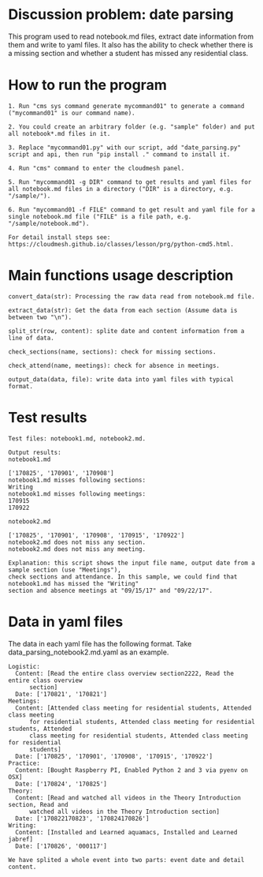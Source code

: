 # Discussion problem: date parsing

This program used to read notebook.md files, extract date information from them and write to yaml files.
It also has the ability to check whether there is a missing section and whether a student has missed any 
residential class.

# How to run the program

```
1. Run "cms sys command generate mycommand01" to generate a command ("mycommand01" is our command name).

2. You could create an arbitrary folder (e.g. "sample" folder) and put all notebook*.md files in it.

3. Replace "mycommand01.py" with our script, add "date_parsing.py" script and api, then run "pip install ." command to install it.

4. Run "cms" command to enter the cloudmesh panel.

5. Run "mycommand01 -g DIR" command to get results and yaml files for all notebook.md files in a directory ("DIR" is a directory, e.g. "/sample/").

6. Run "mycommand01 -f FILE" command to get result and yaml file for a single notebook.md file ("FILE" is a file path, e.g. "/sample/notebook.md").

For detail install steps see: https://cloudmesh.github.io/classes/lesson/prg/python-cmd5.html.
```

# Main functions usage description

```
convert_data(str): Processing the raw data read from notebook.md file.

extract_data(str): Get the data from each section (Assume data is between two "\n").

split_str(row, content): splite date and content information from a line of data.

check_sections(name, sections): check for missing sections.

check_attend(name, meetings): check for absence in meetings.

output_data(data, file): write data into yaml files with typical format.

```

# Test results

```
Test files: notebook1.md, notebook2.md.

Output results:
notebook1.md

['170825', '170901', '170908']
notebook1.md misses following sections:
Writing
notebook1.md misses following meetings:
170915
170922

notebook2.md

['170825', '170901', '170908', '170915', '170922']
notebook2.md does not miss any section.
notebook2.md does not miss any meeting.

Explanation: this script shows the input file name, output date from a sample section (use "Meetings"), 
check sections and attendance. In this sample, we could find that notebook1.md has missed the "Writing" 
section and absence meetings at "09/15/17" and "09/22/17".
```

# Data in yaml files

The data in each yaml file has the following format. Take data_parsing_notebook2.md.yaml as an example.

```
Logistic:
  Content: [Read the entire class overview section2222, Read the entire class overview
      section]
  Date: ['170821', '170821']
Meetings:
  Content: [Attended class meeting for residential students, Attended class meeting
      for residential students, Attended class meeting for residential students, Attended
      class meeting for residential students, Attended class meeting for residential
      students]
  Date: ['170825', '170901', '170908', '170915', '170922']
Practice:
  Content: [Bought Raspberry PI, Enabled Python 2 and 3 via pyenv on OSX]
  Date: ['170824', '170825']
Theory:
  Content: [Read and watched all videos in the Theory Introduction section, Read and
      watched all videos in the Theory Introduction section]
  Date: ['170822170823', '170824170826']
Writing:
  Content: [Installed and Learned aquamacs, Installed and Learned jabref]
  Date: ['170826', '000117']

We have splited a whole event into two parts: event date and detail content.
```
